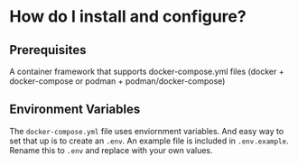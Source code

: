 # How do I install and configure?


## Prerequisites
A container framework that supports docker-compose.yml files (docker + docker-compose or podman + podman/docker-compose)

## Environment Variables
The `docker-compose.yml` file uses enviornment variables. And easy way to set that up is to create an `.env`. An example file is included in `.env.example`. Rename this to `.env` and replace with your own values.
